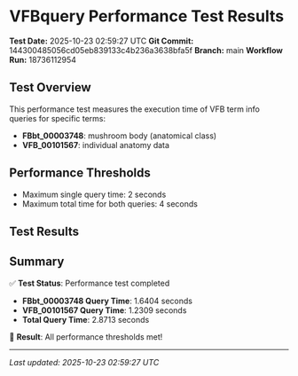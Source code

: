 # VFBquery Performance Test Results

**Test Date:** 2025-10-23 02:59:27 UTC
**Git Commit:** 144300485056cd05eb839133c4b236a3638bfa5f
**Branch:** main
**Workflow Run:** 18736112954

## Test Overview

This performance test measures the execution time of VFB term info queries for specific terms:

- **FBbt_00003748**: mushroom body (anatomical class)
- **VFB_00101567**: individual anatomy data

## Performance Thresholds

- Maximum single query time: 2 seconds
- Maximum total time for both queries: 4 seconds

## Test Results



## Summary

✅ **Test Status**: Performance test completed

- **FBbt_00003748 Query Time**: 1.6404 seconds
- **VFB_00101567 Query Time**: 1.2309 seconds
- **Total Query Time**: 2.8713 seconds

🎉 **Result**: All performance thresholds met!

---
*Last updated: 2025-10-23 02:59:27 UTC*
